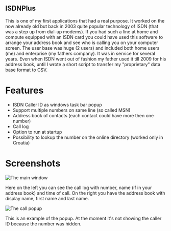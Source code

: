 ## ISDNPlus

This is one of my first applications that had a real purpose. It worked on the now already old but back in 2003 quite popular technology of ISDN (that was a step up from dial-up modems). If you had such a line at home and compute equipped with an ISDN card you could have used this software to arrange your address book and see who is calling you on your computer screen. The user base was huge (2 users) and included both home users (me) and enterprise (my fathers company). It was in service for several years. Even when ISDN went out of fashion my father used it till 2009 for his address book, until I wrote a short script to transfer my "proprietary" data base format to CSV. 

# Features

* ISDN Caller ID as windows task bar popup
* Support multiple numbers on same line (so called MSN)
* Address book of contacts (each contact could have more then one number)
* Call log
* Option to run at startup
* Possibility to lookup the number on the online directory (worked only in Croatia)

# Screenshots

![The main window](https://raw.github.com/filipkis/ISDNPlus/master/main.jpg)

Here on the left you can see the call log with number, name (if in your address book) and time of call. On the right you have the address book with display name, first name and last name. 

![The call popup](https://raw.github.com/filipkis/ISDNPlus/master/baloon.jpg)

This is an example of the popup. At the moment it's not showing the caller ID because the number was hidden.